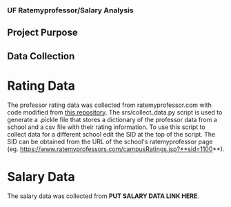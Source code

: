 ### UF Ratemyprofessor/Salary Analysis

## Project Purpose

## Data Collection
# Rating Data
The professor rating data was collected from ratemyprofessor.com with code modified from [this repository](https://github.com/tisuela/ratemyprof-api). The srs/collect_data.py script is used to generate a .pickle file that stores a dictionary of the professor data from a school and a csv file with their rating information. To use this script to collect data for a different school edit the SID at the top of the script. The SID can be obtained from the URL of the school's ratemyprofessor page (eg. https://www.ratemyprofessors.com/campusRatings.jsp?**sid=1100**).

# Salary Data
The salary data was collected from **PUT SALARY DATA LINK HERE**.
